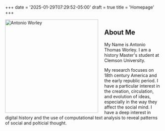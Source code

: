 +++
date = '2025-01-29T07:29:52-05:00'
draft = true
title = 'Homepage'
+++


<div style="overflow: auto;">
  <img src="/antonioworley.jpg" alt="Antonio Worley" width="300" style="float: left; margin-right: 20px;">

## About Me

My Name is Antonio Thomas Worley. I am a history Master's student at Clemson University.

My research focuses on 18th century America and the early republic period. I have a particular interest in the creation, circulation, and evolution of ideas, especially in the way they affect the social mind. I have a deep interest in digital history and the use of computational text analysis to reveal patterns of social and polticial thought. 

</div>


